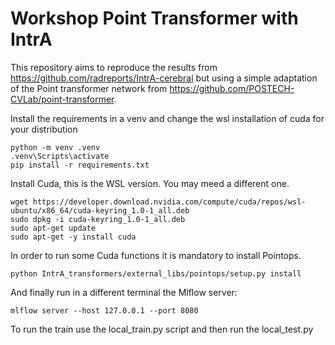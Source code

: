 # Workshop Point Transformer with IntrA

This repository aims to reproduce the results from https://github.com/radreports/IntrA-cerebral but using a simple adaptation of the Point transformer network from https://github.com/POSTECH-CVLab/point-transformer.


Install the requirements in a venv and change the wsl installation of cuda for your distribution

```console
python -m venv .venv
.venv\Scripts\activate
pip install -r requirements.txt 
```


Install Cuda, this is the WSL version. You may meed a different one.
```console
wget https://developer.download.nvidia.com/compute/cuda/repos/wsl-ubuntu/x86_64/cuda-keyring_1.0-1_all.deb
sudo dpkg -i cuda-keyring_1.0-1_all.deb
sudo apt-get update
sudo apt-get -y install cuda
```

In order to run some Cuda functions it is mandatory to install Pointops.

```console
python IntrA_transformers/external_libs/pointops/setup.py install
```

And finally run in a different terminal the Mlflow server:

```console
mlflow server --host 127.0.0.1 --port 8080
```

To run the train use the local_train.py script and then run the local_test.py